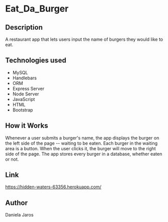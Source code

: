 # Eat_Da_Burger

## Description
 A restaurant app that lets users input the name of burgers they would like to eat.

## Technologies used
* MySQL
* Handlebars
* ORM
* Express Server
* Node Server
* JavaScript
* HTML
* Bootstrap

## How it Works
Whenever a user submits a burger's name, the app displays the burger on the left side of the page -- waiting to be eaten.
Each burger in the waiting area is a button. When the user clicks it, the burger will move to the right side of the page.
The app stores every burger in a database, whether eaten or not.

## Link
https://hidden-waters-63356.herokuapp.com/

## Author
Daniela Jaros